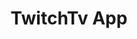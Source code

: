 ---
title: TwitchTv App
desc: A web app with basic implementation of Twitch.tv API
techs:
    - html
    - css
    - less
    - javascript
    - jquery
    - materialize
source: https://github.com/cod3rguy/twitchtv-app
demo: http://lab.coderguy.tech/twitchtv-app/
---